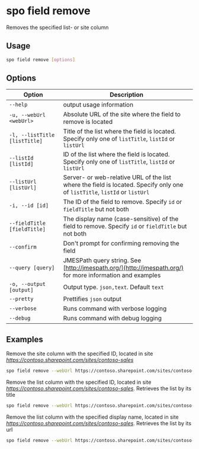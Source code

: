 # spo field remove

Removes the specified list- or site column

## Usage

```sh
spo field remove [options]
```

## Options

Option|Description
------|-----------
`--help`|output usage information
`-u, --webUrl <webUrl>`|Absolute URL of the site where the field to remove is located
`-l, --listTitle [listTitle]`|Title of the list where the field is located. Specify only one of `listTitle`, `listId` or `listUrl`
`--listId [listId]`|ID of the list where the field is located. Specify only one of `listTitle`, `listId` or `listUrl`
`--listUrl [listUrl]`|Server- or web-relative URL of the list where the field is located. Specify only one of `listTitle`, `listId` or `listUrl`
`-i, --id [id]`|The ID of the field to remove. Specify `id` or `fieldTitle` but not both
`--fieldTitle [fieldTitle]`|The display name (case-sensitive) of the field to remove. Specify `id` or `fieldTitle` but not both
`--confirm`|Don't prompt for confirming removing the field
`--query [query]`|JMESPath query string. See [http://jmespath.org/](http://jmespath.org/) for more information and examples
`-o, --output [output]`|Output type. `json,text`. Default `text`
`--pretty`|Prettifies `json` output
`--verbose`|Runs command with verbose logging
`--debug`|Runs command with debug logging

## Examples

Remove the site column with the specified ID, located in site _https://contoso.sharepoint.com/sites/contoso-sales_

```sh
spo field remove --webUrl https://contoso.sharepoint.com/sites/contoso-sales --id 5ee2dd25-d941-455a-9bdb-7f2c54aed11b
```

Remove the list column with the specified ID, located in site _https://contoso.sharepoint.com/sites/contoso-sales_. Retrieves the list by its title

```sh
spo field remove --webUrl https://contoso.sharepoint.com/sites/contoso-sales --listTitle Events --id 5ee2dd25-d941-455a-9bdb-7f2c54aed11b
```

Remove the list column with the specified display name, located in site _https://contoso.sharepoint.com/sites/contoso-sales_. Retrieves the list by its url

```sh
spo field remove --webUrl https://contoso.sharepoint.com/sites/contoso-sales --listUrl 'Lists/Events' --fieldTitle 'Title'
```